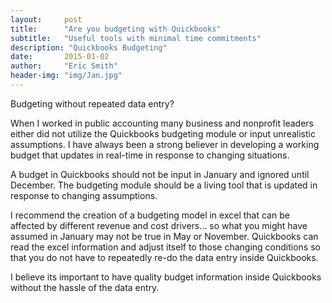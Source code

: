 ```yaml
---
layout:     post
title:      "Are you budgeting with Quickbooks"
subtitle:   "Useful tools with minimal time commitments"
description: "Quickbooks Budgeting"
date:       2015-01-02
author:     "Eric Smith"
header-img: "img/Jan.jpg"
---
```


Budgeting without repeated data entry?

When I worked in public accounting many business and nonprofit leaders either did not utilize the Quickbooks budgeting module or input unrealistic assumptions.  I have always been a strong believer in developing a working budget that updates in real-time in response to changing situations.  

A budget in Quickbooks should not be input in January and ignored until December.  The budgeting module should be a living tool that is updated in response to changing assumptions.

I recommend the creation of a budgeting model in excel that can be affected by different revenue and cost drivers... 
so what you might have assumed in January may not be true in May or November.  Quickbooks can read the excel information and adjust itself to those changing conditions so that you do not have to repeatedly re-do the data entry inside Quickbooks.  

I believe its important to have quality budget information inside Quickbooks without the hassle of the data entry.  
